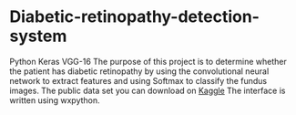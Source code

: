 # Diabetic-retinopathy-detection-system
Python Keras VGG-16
The purpose of this project is to determine whether the patient has diabetic retinopathy by using the convolutional neural network to extract features and using Softmax to classify the fundus images.
The public data set you can download on [Kaggle](https://www.kaggle.com/c/diabetic-retinopathy-detection/data)
The interface is written using wxpython.
